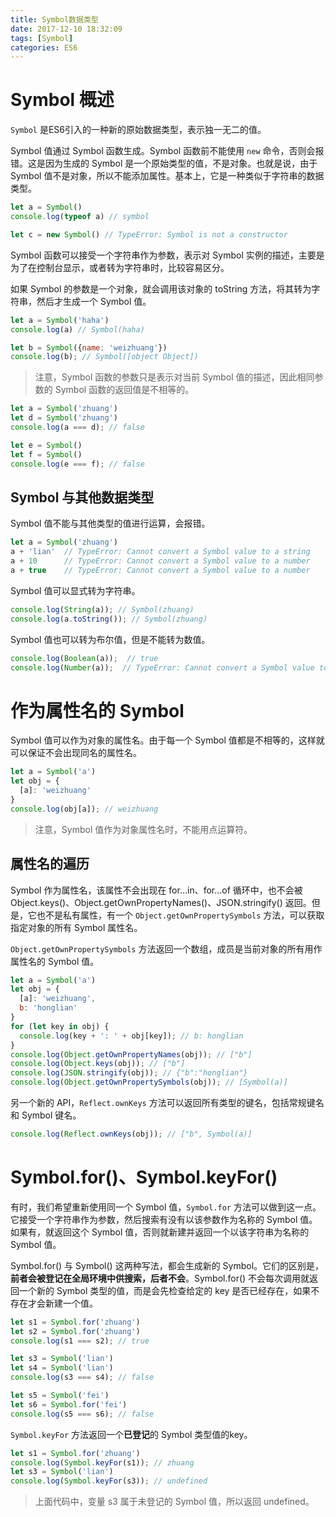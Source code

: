 ```yaml
---
title: Symbol数据类型
date: 2017-12-10 18:32:09
tags: [Symbol]
categories: ES6
---
```


# Symbol 概述

`Symbol` 是ES6引入的一种新的原始数据类型，表示独一无二的值。
<!--more-->
Symbol 值通过 Symbol 函数生成。Symbol 函数前不能使用 `new` 命令，否则会报错。这是因为生成的 Symbol 是一个原始类型的值，不是对象。也就是说，由于 Symbol 值不是对象，所以不能添加属性。基本上，它是一种类似于字符串的数据类型。

```JavaScript
let a = Symbol()
console.log(typeof a) // symbol

let c = new Symbol() // TypeError: Symbol is not a constructor
```

Symbol 函数可以接受一个字符串作为参数，表示对 Symbol 实例的描述，主要是为了在控制台显示，或者转为字符串时，比较容易区分。

如果 Symbol 的参数是一个对象，就会调用该对象的 toString 方法，将其转为字符串，然后才生成一个 Symbol 值。

```JavaScript
let a = Symbol('haha')
console.log(a) // Symbol(haha)

let b = Symbol({name: 'weizhuang'})
console.log(b); // Symbol([object Object])
```

> 注意，Symbol 函数的参数只是表示对当前 Symbol 值的描述，因此相同参数的 Symbol 函数的返回值是不相等的。

```JavaScript
let a = Symbol('zhuang')
let d = Symbol('zhuang')
console.log(a === d); // false

let e = Symbol()
let f = Symbol()
console.log(e === f); // false
```

## Symbol 与其他数据类型

Symbol 值不能与其他类型的值进行运算，会报错。

```JavaScript
let a = Symbol('zhuang')
a + 'lian'  // TypeError: Cannot convert a Symbol value to a string
a + 10      // TypeError: Cannot convert a Symbol value to a number
a + true    // TypeError: Cannot convert a Symbol value to a number
```

Symbol 值可以显式转为字符串。

```JavaScript
console.log(String(a)); // Symbol(zhuang)
console.log(a.toString()); // Symbol(zhuang)
```

Symbol 值也可以转为布尔值，但是不能转为数值。

```JavaScript
console.log(Boolean(a));  // true
console.log(Number(a));  // TypeError: Cannot convert a Symbol value to a number
```

# 作为属性名的 Symbol

Symbol 值可以作为对象的属性名。由于每一个 Symbol 值都是不相等的，这样就可以保证不会出现同名的属性名。

```JavaScript
let a = Symbol('a')
let obj = {
  [a]: 'weizhuang'
}
console.log(obj[a]); // weizhuang
```

> 注意，Symbol 值作为对象属性名时，不能用点运算符。

## 属性名的遍历

Symbol 作为属性名，该属性不会出现在 for...in、for...of 循环中，也不会被 Object.keys()、Object.getOwnPropertyNames()、JSON.stringify() 返回。但是，它也不是私有属性，有一个 `Object.getOwnPropertySymbols` 方法，可以获取指定对象的所有 Symbol 属性名。

`Object.getOwnPropertySymbols` 方法返回一个数组，成员是当前对象的所有用作属性名的 Symbol 值。

```JavaScript
let a = Symbol('a')
let obj = {
  [a]: 'weizhuang',
  b: 'honglian'
}
for (let key in obj) {
  console.log(key + ': ' + obj[key]); // b: honglian
}
console.log(Object.getOwnPropertyNames(obj)); // ["b"]
console.log(Object.keys(obj)); // ["b"]
console.log(JSON.stringify(obj)); // {"b":"honglian"}
console.log(Object.getOwnPropertySymbols(obj)); // [Symbol(a)]
```

另一个新的 API，`Reflect.ownKeys` 方法可以返回所有类型的键名，包括常规键名和 Symbol 键名。

```JavaScript
console.log(Reflect.ownKeys(obj)); // ["b", Symbol(a)]
```

# Symbol.for()、Symbol.keyFor()

有时，我们希望重新使用同一个 Symbol 值，`Symbol.for` 方法可以做到这一点。它接受一个字符串作为参数，然后搜索有没有以该参数作为名称的 Symbol 值。如果有，就返回这个 Symbol 值，否则就新建并返回一个以该字符串为名称的 Symbol 值。

Symbol.for() 与 Symbol() 这两种写法，都会生成新的 Symbol。它们的区别是，**前者会被登记在全局环境中供搜索，后者不会**。Symbol.for() 不会每次调用就返回一个新的 Symbol 类型的值，而是会先检查给定的 key 是否已经存在，如果不存在才会新建一个值。

```JavaScript
let s1 = Symbol.for('zhuang')
let s2 = Symbol.for('zhuang')
console.log(s1 === s2); // true

let s3 = Symbol('lian')
let s4 = Symbol('lian')
console.log(s3 === s4); // false

let s5 = Symbol('fei')
let s6 = Symbol.for('fei')
console.log(s5 === s6); // false
```

`Symbol.keyFor` 方法返回一个**已登记**的 Symbol 类型值的key。

```JavaScript
let s1 = Symbol.for('zhuang')
console.log(Symbol.keyFor(s1)); // zhuang
let s3 = Symbol('lian')
console.log(Symbol.keyFor(s3)); // undefined
```

> 上面代码中，变量 s3 属于未登记的 Symbol 值，所以返回 undefined。



